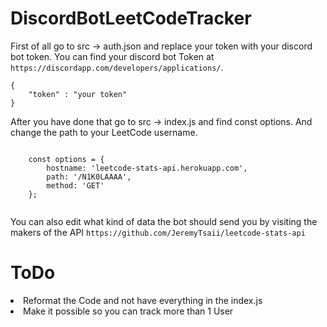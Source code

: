 # DiscordBotLeetCodeTracker

First of all go to src -> auth.json and replace your token with your discord bot token.
You can find your discord bot Token at `https://discordapp.com/developers/applications/`.
```
{
    "token" : "your token"
} 
```
After you have done that go to src -> index.js and find const options.
And change the path to your LeetCode username. 
```

    const options = {
        hostname: 'leetcode-stats-api.herokuapp.com',
        path: '/N1K0LAAAA',
        method: 'GET'
    };


```
You can also edit what kind of data the bot should send you by  visiting the makers of the API `https://github.com/JeremyTsaii/leetcode-stats-api`


# ToDo
<li>Reformat the Code and not have everything in the index.js</li>
<li>Make it possible so you can track more than 1 User</li>
